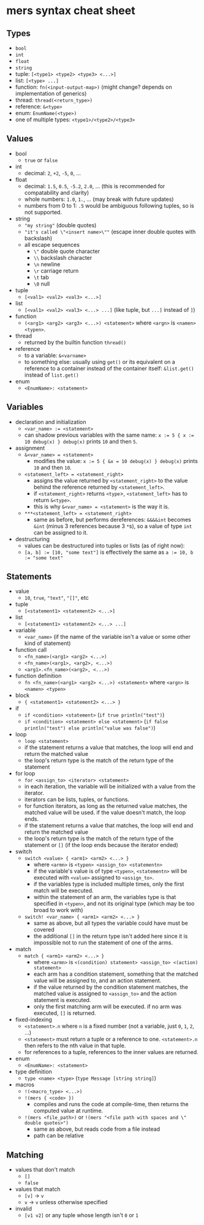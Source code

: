 # mers syntax cheat sheet

## Types

- `bool`
- `int`
- `float`
- `string`
- tuple: `[<type1> <type2> <type3> <...>]`
- list: `[<type> ...]`
- function: `fn(<input-output-map>)` (might change? depends on implementation of generics)
- thread: `thread(<return_type>)`
- reference: `&<type>`
- enum: `EnumName(<type>)`
- one of multiple types: `<type1>/<type2>/<type3>`

## Values

- bool
  + `true` or `false`
- int
  + decimal: `2`, `+2`, `-5`, `0`, ...
- float
  + decimal: `1.5`, `0.5`, `-5.2`, `2.0`, ... (this is recommended for compatability and clarity)
  + whole numbers: `1.0`, `1.`, ... (may break with future updates)
  + numbers from 0 to 1: `.5` would be ambiguous following tuples, so is not supported.
- string
  + `"my string"` (double quotes)
  + `"it's called \"<insert name>\""` (escape inner double quotes with backslash)
  + all escape sequences
    * `\"` double quote character
    * `\\` backslash character
    * `\n` newline
    * `\r` carriage return
    * `\t` tab
    * `\0` null
- tuple
  + `[<val1> <val2> <val3> <...>]`
- list
  + `[<val1> <val2> <val3> <...> ...]` (like tuple, but `...]` instead of `]`)
- function
  + `(<arg1> <arg2> <arg3> <...>) <statement>` where `<argn>` is `<namen> <typen>`.
- thread
  + returned by the builtin function `thread()`
- reference
  + to a variable: `&<varname>`
  + to something else: usually using `get()` or its equivalent on a reference to a container instead of the container itself: `&list.get()` instead of `list.get()`
- enum
  + `<EnumName>: <statement>`

## Variables

- declaration and initialization
  + `<var_name> := <statement>`
  + can shadow previous variables with the same name: `x := 5 { x := 10 debug(x) } debug(x)` prints `10` and then `5`.
- assignment
  + `&<var_name> = <statement>`
    * modifies the value: `x := 5 { &x = 10 debug(x) } debug(x)` prints `10` and then `10`.
  + `<statement_left> = <statement_right>`
    * assigns the value returned by `<statement_right>` to the value behind the reference returned by `<statement_left>`.
    * if `<statement_right>` returns `<type`>, `<statement_left>` has to return `&<type>`.
    * this is why `&<var_name> = <statement>` is the way it is.
  + `***<statement_left> = <statement_right>`
    * same as before, but performs dereferences: `&&&&int` becomes `&int` (minus 3 references because 3 `*`s), so a value of type `int` can be assigned to it.
- destructuring
  + values can be destructured into tuples or lists (as of right now):
  + `[a, b] := [10, "some text"]` is effectively the same as `a := 10, b := "some text"`

## Statements

- value
  + `10`, `true`, `"text"`, `"[]"`, etc
- tuple
  + `[<statement1> <statement2> <...>]`
- list
  + `[<statement1> <statement2> <...> ...]`
- variable
  + `<var_name>` (if the name of the variable isn't a value or some other kind of statement)
- function call
  + `<fn_name>(<arg1> <arg2> <...>)`
  + `<fn_name>(<arg1>, <arg2>, <...>)`
  + `<arg1>.<fn_name>(<arg2>, <...>)`
- function definition
  + `fn <fn_name>(<arg1> <arg2> <...>) <statement>` where `<argn>` is `<namen> <typen>`
- block
  + `{ <statement1> <statement2> <...> }`
- if
  + `if <condition> <statement>` (`if true println("test")`)
  + `if <condition> <statement> else <statement>` (`if false println("test") else println("value was false")`)
- loop
  + `loop <statement>`
  + if the statement returns a value that matches, the loop will end and return the matched value
  + the loop's return type is the match of the return type of the statement
- for loop
  + `for <assign_to> <iterator> <statement>`
  + in each iteration, the variable will be initialized with a value from the iterator.
  + iterators can be lists, tuples, or functions.
  + for function iterators, as long as the returned value matches, the matched value will be used. if the value doesn't match, the loop ends.
  + if the statement returns a value that matches, the loop will end and return the matched value
  + the loop's return type is the match of the return type of the statement or `[]` (if the loop ends because the iterator ended)
- switch
  + `switch <value> { <arm1> <arm2> <...> }`
    * where `<armn>` is `<typen> <assign_to> <statementn>`
    * if the variable's value is of type `<typen>`, `<statementn>` will be executed with `<value>` assigned to `<assign_to>`.
    * if the variables type is included multiple times, only the first match will be executed.
    * within the statement of an arm, the variables type is that specified in `<typen>`, and not its original type (which may be too broad to work with)
  + `switch! <var_name> { <arm1> <arm2> <...> }`
    * same as above, but all types the variable could have must be covered
    * the additional `[]` in the return type isn't added here since it is impossible not to run the statement of one of the arms.
- match
  + `match { <arm1> <arm2> <...> }`
    * where `<armn>` is `<(condition) statement> <assign_to> <(action) statement>`
    * each arm has a condition statement, something that the matched value will be assigned to, and an action statement.
    * if the value returned by the condition statement matches, the matched value is assigned to `<assign_to>` and the action statement is executed.
    * only the first matching arm will be executed. if no arm was executed, `[]` is returned.
- fixed-indexing
  + `<statement>.n` where `n` is a fixed number (not a variable, just `0`, `1`, `2`, ...)
  + `<statement>` must return a tuple or a reference to one. `<statement>.n` then refers to the nth value in that tuple.
  + for references to a tuple, references to the inner values are returned.
- enum
  + `<EnumName>: <statement>`
- type definition
  + `type <name> <type>` (`type Message [string string]`)
- macros
  + `!(<macro_type> <...>)`
  + `!(mers { <code> })`
    * compiles and runs the code at compile-time, then returns the computed value at runtime.
  + `!(mers <file_path>)` or `!(mers "<file path with spaces and \" double quotes>")`
    * same as above, but reads code from a file instead
    * path can be relative

## Matching

- values that don't match
  + `[]`
  + `false`
- values that match
  + `[v]` -> `v`
  + `v` -> `v` unless otherwise specified
- invalid
  + `[v1 v2]` or any tuple whose length isn't `0` or `1`
